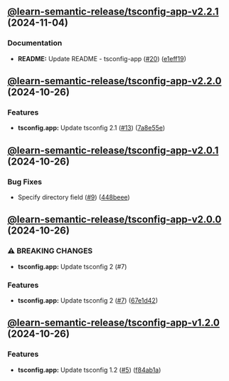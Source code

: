 ## [@learn-semantic-release/tsconfig-app-v2.2.1](https://github.com/wakamsha/learn-semantic-release/compare/@learn-semantic-release/tsconfig-app-v2.2.0...@learn-semantic-release/tsconfig-app-v2.2.1) (2024-11-04)

### Documentation

* **README:** Update README - tsconfig-app ([#20](https://github.com/wakamsha/learn-semantic-release/issues/20)) ([e1eff19](https://github.com/wakamsha/learn-semantic-release/commit/e1eff1961c5b04df1221c21a393b3bad15d4b664))

## [@learn-semantic-release/tsconfig-app-v2.2.0](https://github.com/wakamsha/learn-semantic-release/compare/@learn-semantic-release/tsconfig-app-v2.1.0...@learn-semantic-release/tsconfig-app-v2.2.0) (2024-10-26)

### Features

* **tsconfig.app:** Update tsconfig 2.1 ([#13](https://github.com/wakamsha/learn-semantic-release/issues/13)) ([7a8e55e](https://github.com/wakamsha/learn-semantic-release/commit/7a8e55e0f772b3b813eef7a8f0bdf7aed6663ee6))

## [@learn-semantic-release/tsconfig-app-v2.0.1](https://github.com/wakamsha/learn-semantic-release/compare/@learn-semantic-release/tsconfig-app-v2.0.0...@learn-semantic-release/tsconfig-app-v2.0.1) (2024-10-26)

### Bug Fixes

* Specify directory field ([#9](https://github.com/wakamsha/learn-semantic-release/issues/9)) ([448beee](https://github.com/wakamsha/learn-semantic-release/commit/448beee0383f078e60e7d6e05af227511b61040d))

## [@learn-semantic-release/tsconfig-app-v2.0.0](https://github.com/wakamsha/learn-semantic-release/compare/@learn-semantic-release/tsconfig-app-v1.2.0...@learn-semantic-release/tsconfig-app-v2.0.0) (2024-10-26)

### ⚠ BREAKING CHANGES

* **tsconfig.app:** Update tsconfig 2 (#7)

### Features

* **tsconfig.app:** Update tsconfig 2 ([#7](https://github.com/wakamsha/learn-semantic-release/issues/7)) ([67e1d42](https://github.com/wakamsha/learn-semantic-release/commit/67e1d429108019931669572a69c4a96983e73b1a))

## [@learn-semantic-release/tsconfig-app-v1.2.0](https://github.com/wakamsha/learn-semantic-release/compare/@learn-semantic-release/tsconfig-app-v1.1.0...@learn-semantic-release/tsconfig-app-v1.2.0) (2024-10-26)

### Features

* **tsconfig.app:** Update tsconfig 1.2 ([#5](https://github.com/wakamsha/learn-semantic-release/issues/5)) ([f84ab1a](https://github.com/wakamsha/learn-semantic-release/commit/f84ab1ab9219c81e1f7f7d6065cbe5435b0826b1))

